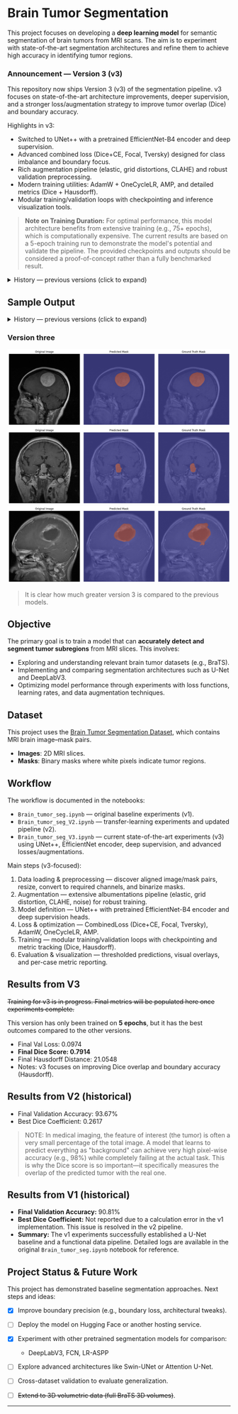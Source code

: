 # Brain Tumor Segmentation

This project focuses on developing a **deep learning model** for semantic segmentation of brain tumors from MRI scans. The aim is to experiment with state-of-the-art segmentation architectures and refine them to achieve high accuracy in identifying tumor regions.

### Announcement — Version 3 (v3)
This repository now ships Version 3 (v3) of the segmentation pipeline. v3 focuses on state-of-the-art architecture improvements, deeper supervision, and a stronger loss/augmentation strategy to improve tumor overlap (Dice) and boundary accuracy.

Highlights in v3:
- Switched to UNet++ with a pretrained EfficientNet-B4 encoder and deep supervision.
- Advanced combined loss (Dice+CE, Focal, Tversky) designed for class imbalance and boundary focus.
- Rich augmentation pipeline (elastic, grid distortions, CLAHE) and robust validation preprocessing.
- Modern training utilities: AdamW + OneCycleLR, AMP, and detailed metrics (Dice + Hausdorff).
- Modular training/validation loops with checkpointing and inference visualization tools.

> **Note on Training Duration:** For optimal performance, this model architecture benefits from extensive training (e.g., 75+ epochs), which is computationally expensive. The current results are based on a 5-epoch training run to demonstrate the model's potential and validate the pipeline. The provided checkpoints and outputs should be considered a proof-of-concept rather than a fully benchmarked result.

<details>
<summary>History — previous versions (click to expand)</summary>

#### Announcement — Version 2 (v2)
This repository includes a second version (v2) of the segmentation pipeline. v2 focused on transfer-learning with DeepLabV3 (ResNet-50) and pipeline improvements. Work continues iteratively; training metrics for v2 are kept here for reference.

> The output is still not satisfying, but experiments continue.

##### What's new in v2 (high level)
- Switched to `torchvision's DeepLabV3` (ResNet-50) with pretrained weights for transfer learning.
- Adapted the model to single-channel (grayscale) MRI slices by replacing the first convolutional layer.
- Replaced classifier and auxiliary heads to produce two output channels (background vs tumor).
- Backbone parameters were frozen initially to speed up convergence and reduce overfitting risk.
- Introduced a concise, reproducible transform pipeline for grayscale images.
- Implemented a custom PyTorch Dataset that aligns image/mask pairs and binarizes masks.
- Integrated MONAI's DiceLoss and DiceMetric for segmentation-specific training and evaluation.
- Enabled Automatic Mixed Precision (AMP) and a ReduceLROnPlateau scheduler.
- Training/validation loops are managed via a modular `going_modular.engine` for cleaner code and checkpointing.
- Corrected the Dice score implementation to ensure it is properly calculated and bounded between 0 and 1.

</details>

## Sample Output
<details>
<summary>History — previous versions (click to expand)</summary>

### **Version one**
![alt text](imgs/version_1.png)

### **Version Two**
![alt text](imgs/version_2.png)

</details>

### **Version three**
![alt text](imgs/output.png)
![alt text](imgs/image-1.png)
![alt text](imgs/image_2.png)

> It is clear how much greater version 3 is compared to the previous models.

## Objective

The primary goal is to train a model that can **accurately detect and segment tumor subregions** from MRI slices. This involves:

* Exploring and understanding relevant brain tumor datasets (e.g., BraTS).
* Implementing and comparing segmentation architectures such as U-Net and DeepLabV3.
* Optimizing model performance through experiments with loss functions, learning rates, and data augmentation techniques.

## Dataset

This project uses the [Brain Tumor Segmentation Dataset](https://www.kaggle.com/datasets/nikhilroxtomar/brain-tumor-segmentation?select=images), which contains MRI brain image–mask pairs.

* **Images**: 2D MRI slices.
* **Masks**: Binary masks where white pixels indicate tumor regions.

## Workflow

The workflow is documented in the notebooks:
- `Brain_tumor_seg.ipynb` — original baseline experiments (v1).
- `Brain_tumor_seg_V2.ipynb` — transfer-learning experiments and updated pipeline (v2).
- `Brain_tumor_seg_V3.ipynb` — current state-of-the-art experiments (v3) using UNet++, EfficientNet encoder, deep supervision, and advanced losses/augmentations.

Main steps (v3-focused):
1. Data loading & preprocessing — discover aligned image/mask pairs, resize, convert to required channels, and binarize masks.
2. Augmentation — extensive albumentations pipeline (elastic, grid distortion, CLAHE, noise) for robust training.
3. Model definition — UNet++ with pretrained EfficientNet-B4 encoder and deep supervision heads.
4. Loss & optimization — CombinedLoss (Dice+CE, Focal, Tversky), AdamW, OneCycleLR, AMP.
5. Training — modular training/validation loops with checkpointing and metric tracking (Dice, Hausdorff).
6. Evaluation & visualization — thresholded predictions, visual overlays, and per-case metric reporting.

## Results from V3
~~Training for v3 is in progress. Final metrics will be populated here once experiments complete.~~

This version has only been trained on **5 epochs**, but it has the best outcomes compared to the other versions.

- Final Val Loss: 0.0974
- **Final Dice Score: 0.7914**
- Final Hausdorff Distance: 21.0548
- Notes: v3 focuses on improving Dice overlap and boundary accuracy (Hausdorff).

## Results from V2 (historical)
- Final Validation Accuracy: 93.67%
- Best Dice Coefficient: 0.2617

> NOTE: In medical imaging, the feature of interest (the tumor) is often a very small percentage of the total image. A model that learns to predict everything as "background" can achieve very high pixel-wise accuracy (e.g., 98%) while completely failing at the actual task. This is why the Dice score is so important—it specifically measures the overlap of the predicted tumor with the real one.

## Results from V1 (historical)
- **Final Validation Accuracy:** 90.81%
- **Best Dice Coefficient:** Not reported due to a calculation error in the v1 implementation. This issue is resolved in the v2 pipeline.
- **Summary:** The v1 experiments successfully established a U-Net baseline and a functional data pipeline. Detailed logs are available in the original `Brain_tumor_seg.ipynb` notebook for reference.


## Project Status & Future Work

This project has demonstrated baseline segmentation approaches. Next steps and ideas:

- [x] Improve boundary precision (e.g., boundary loss, architectural tweaks).
- [ ] Deploy the model on Hugging Face or another hosting service.
- [x] Experiment with other pretrained segmentation models for comparison:
  * DeepLabV3, FCN, LR-ASPP
- [ ] Explore advanced architectures like Swin-UNet or Attention U-Net.

- [ ] Cross-dataset validation to evaluate generalization.
  
- [ ] ~~Extend to 3D volumetric data (full BraTS 3D volumes)~~.


---
